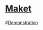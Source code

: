 # [Maket](https://www.figma.com/file/PtJdMBzzJ7by3gqfK1BPYP/Travel-(Copy)?node-id=0%3A1&mode=dev)

#[Demonstration](https://alextrava.github.io/Travel/)
